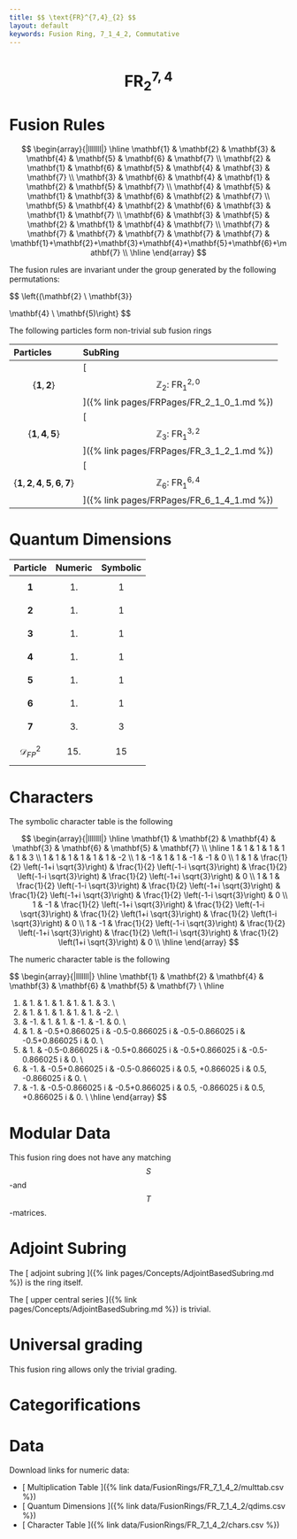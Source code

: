 ```yaml
---
title: $$ \text{FR}^{7,4}_{2} $$
layout: default
keywords: Fusion Ring, 7_1_4_2, Commutative
---
```

# $$ \text{FR}^{7,4}_{2} $$


# Fusion Rules

$$
\begin{array}{|lllllll|}
\hline
 \mathbf{1} & \mathbf{2} & \mathbf{3} & \mathbf{4} & \mathbf{5} & \mathbf{6} & \mathbf{7} \\
 \mathbf{2} & \mathbf{1} & \mathbf{6} & \mathbf{5} & \mathbf{4} & \mathbf{3} & \mathbf{7} \\
 \mathbf{3} & \mathbf{6} & \mathbf{4} & \mathbf{1} & \mathbf{2} & \mathbf{5} & \mathbf{7} \\
 \mathbf{4} & \mathbf{5} & \mathbf{1} & \mathbf{3} & \mathbf{6} & \mathbf{2} & \mathbf{7} \\
 \mathbf{5} & \mathbf{4} & \mathbf{2} & \mathbf{6} & \mathbf{3} & \mathbf{1} & \mathbf{7} \\
 \mathbf{6} & \mathbf{3} & \mathbf{5} & \mathbf{2} & \mathbf{1} & \mathbf{4} & \mathbf{7} \\
 \mathbf{7} & \mathbf{7} & \mathbf{7} & \mathbf{7} & \mathbf{7} & \mathbf{7} & \mathbf{1}+\mathbf{2}+\mathbf{3}+\mathbf{4}+\mathbf{5}+\mathbf{6}+\mathbf{7} \\
\hline
\end{array}
$$


The fusion rules are invariant under the group generated by the following permutations:

$$ \left\{(\mathbf{2} \ \mathbf{3}}

 \mathbf{4} \ \mathbf{5)\right\} $$


The following particles form non-trivial sub fusion rings

| Particles | SubRing |
| :------ | :------ |
| $$ \{\mathbf{1},\mathbf{2}\} $$ | [ $$ \mathbb{Z}_2:\ \text{FR}^{2,0}_{1} $$ ]({% link pages/FRPages/FR_2_1_0_1.md %}) |
| $$ \{\mathbf{1},\mathbf{4},\mathbf{5}\} $$ | [ $$ \mathbb{Z}_3:\ \text{FR}^{3,2}_{1} $$ ]({% link pages/FRPages/FR_3_1_2_1.md %}) |
| $$ \{\mathbf{1},\mathbf{2},\mathbf{4},\mathbf{5},\mathbf{6},\mathbf{7}\} $$ | [ $$ \mathbb{Z}_6:\ \text{FR}^{6,4}_{1} $$ ]({% link pages/FRPages/FR_6_1_4_1.md %}) |


# Quantum Dimensions

| Particle | Numeric | Symbolic |
| :------ | :------ | :------ |
| $$ \mathbf{1} $$ | $$ 1. $$ | $$ 1 $$ |
| $$ \mathbf{2} $$ | $$ 1. $$ | $$ 1 $$ |
| $$ \mathbf{3} $$ | $$ 1. $$ | $$ 1 $$ |
| $$ \mathbf{4} $$ | $$ 1. $$ | $$ 1 $$ |
| $$ \mathbf{5} $$ | $$ 1. $$ | $$ 1 $$ |
| $$ \mathbf{6} $$ | $$ 1. $$ | $$ 1 $$ |
| $$ \mathbf{7} $$ | $$ 3. $$ | $$ 3 $$ |
| $$ \mathcal{D}_{FP}^2 $$ | $$ 15. $$ | $$ 15 $$ |

# Characters

The symbolic character table is the following

$$
\begin{array}{|lllllll|}
\hline
 \mathbf{1} & \mathbf{2} & \mathbf{4} & \mathbf{3} & \mathbf{6} & \mathbf{5} & \mathbf{7} \\
\hline
 1 & 1 & 1 & 1 & 1 & 1 & 3 \\
 1 & 1 & 1 & 1 & 1 & 1 & -2 \\
 1 & -1 & 1 & 1 & -1 & -1 & 0 \\
 1 & 1 & \frac{1}{2} \left(-1+i \sqrt{3}\right) & \frac{1}{2} \left(-1-i \sqrt{3}\right) & \frac{1}{2} \left(-1-i \sqrt{3}\right) & \frac{1}{2} \left(-1+i \sqrt{3}\right) & 0 \\
 1 & 1 & \frac{1}{2} \left(-1-i \sqrt{3}\right) & \frac{1}{2} \left(-1+i \sqrt{3}\right) & \frac{1}{2} \left(-1+i \sqrt{3}\right) & \frac{1}{2} \left(-1-i \sqrt{3}\right) & 0 \\
 1 & -1 & \frac{1}{2} \left(-1+i \sqrt{3}\right) & \frac{1}{2} \left(-1-i \sqrt{3}\right) & \frac{1}{2} \left(1+i \sqrt{3}\right) & \frac{1}{2} \left(1-i \sqrt{3}\right) & 0 \\
 1 & -1 & \frac{1}{2} \left(-1-i \sqrt{3}\right) & \frac{1}{2} \left(-1+i \sqrt{3}\right) & \frac{1}{2} \left(1-i \sqrt{3}\right) & \frac{1}{2} \left(1+i \sqrt{3}\right) & 0 \\
\hline
\end{array}
$$

The numeric character table is the following

$$
\begin{array}{|lllllll|}
\hline
 \mathbf{1} & \mathbf{2} & \mathbf{4} & \mathbf{3} & \mathbf{6} & \mathbf{5} & \mathbf{7} \\
\hline
 1. & 1. & 1. & 1. & 1. & 1. & 3. \\
 1. & 1. & 1. & 1. & 1. & 1. & -2. \\
 1. & -1. & 1. & 1. & -1. & -1. & 0. \\
 1. & 1. & -0.5+0.866025 i & -0.5-0.866025 i & -0.5-0.866025 i & -0.5+0.866025 i & 0. \\
 1. & 1. & -0.5-0.866025 i & -0.5+0.866025 i & -0.5+0.866025 i & -0.5-0.866025 i & 0. \\
 1. & -1. & -0.5+0.866025 i & -0.5-0.866025 i & 0.5\, +0.866025 i & 0.5\, -0.866025 i & 0. \\
 1. & -1. & -0.5-0.866025 i & -0.5+0.866025 i & 0.5\, -0.866025 i & 0.5\, +0.866025 i & 0. \\
\hline
\end{array}
$$

# Modular Data

This fusion ring does not have any matching $$ S $$-and $$ T $$-matrices.

# Adjoint Subring

The [ adjoint subring ]({% link pages/Concepts/AdjointBasedSubring.md %}) is the ring itself.

The [ upper central series ]({% link pages/Concepts/AdjointBasedSubring.md %}) is trivial.

# Universal grading

This fusion ring allows only the trivial grading.

# Categorifications



# Data

Download links for numeric data:

* [ Multiplication Table ]({% link data/FusionRings/FR_7_1_4_2/multtab.csv %})
* [ Quantum Dimensions ]({% link data/FusionRings/FR_7_1_4_2/qdims.csv %})
* [ Character Table ]({% link data/FusionRings/FR_7_1_4_2/chars.csv %})